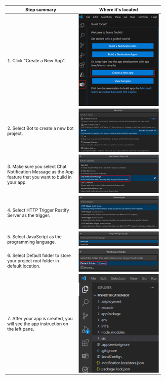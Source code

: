 | Step summary        | Where it's located              |
|----------|----------------|
| 1. Click "Create a New App". | ![Image1](step1.png) |
| 2. Select Bot to create a new bot project. | ![Image2](step2.png) |
| 3. Make sure you select Chat Notification Message as the App feature that you want to build in your app. | ![Image3](step3.svg) |
| 4. Select HTTP Trigger Restify Server as the trigger. | ![Image4](step4.svg) |
| 5. Select JavaScript as the programming language. | ![Image5](step5.svg) |
| 6. Select Default folder to store your project root folder in default location. | ![Image6](step6.svg) |
| 7. After your app is created, you will see the app instruction on the left pane. | ![Image7](step7.svg) |
